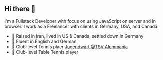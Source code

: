 ## Hi there 👋

I'm a Fullstack Developer with focus on using JavaScript on server and in browser. I work as a Freelancer with clients in Germany, USA, and Canada.

- 🥨 Raised in Iran, lived in US & Canada, settled down in Germany
- 💬 Fluent in English and German
- 🎾 Club-level Tennis plaer [Jugendwart @TSV Alemmania](https://www.alemannia-zaehringen.de/tennis/)
- 🏓 Club-level Table Tennis player 

